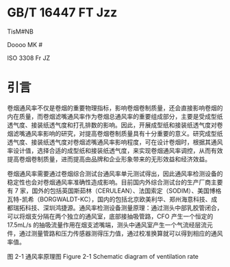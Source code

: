 # GB/T 16447 FT Jzz

TisM#NB

Doooo MK #

ISO 3308 Fr JZ

# 引言

卷烟通风率不仅是卷烟的重要物理指标，影响卷烟卷制质量，还会直接影响卷烟的内在质量，而卷烟滤嘴通风率作为卷烟总通风率的重要组成部分，主要是受成型纸透气度、接装纸透气度和打孔排数的影响。因此，开展成型纸和接装纸透气度对卷烟滤嘴通风率影响的研究，对提高卷烟卷制质量具有十分重要的意义。研究成型纸透气度、接装纸透气度对卷烟滤嘴通风率影响程度，可在设计卷烟时，根据其通风率设计值，选择合适的成型纸和接装纸透气度，来实现卷烟通风率调控，从而有效提高卷烟卷制质量，进而提高由品牌和企业形象带来的无形效益和经济效益。

卷烟通风率需要通过卷烟综合测试台通风率单元测试得出，因此通风率检测设备的稳定性也会对卷烟通风率准确性造成影响。目前国内外综合测试台的生产厂商主要有 7 家，国外的包括英国斯茹林（CERULEAN）、法国索定（SODIM）、美国博格瓦特-凯希（BORGWALDT-KC），国内的包括北京欧美利华、郑州海意科技、成都瑞拓科技、深圳鸿捷源。通风率检测设备测量原理：通过测头中部乳胶管闭合，可以将烟支分隔在两个独立的通风室，底部接抽吸管路，CFO 产生一个恒定的 17.5mL/s 的抽吸流量作用在烟支滤嘴端，测头中通风室产生一个气流经层流元件，通过测量管路和压力传感器测得压力值，通过校准换算就可以得到相应的通风率值。

图 2-1 通风率原理图
Figure 2-1 Schematic diagram of ventilation rate